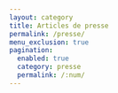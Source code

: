 ```yaml
---
layout: category
title: Articles de presse
permalink: /presse/
menu_exclusion: true
pagination:
  enabled: true
  category: presse
  permalink: /:num/
---
```

